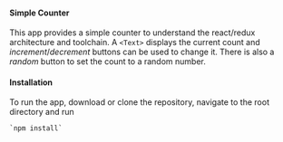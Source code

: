 #### Simple Counter

This app provides a simple counter to understand the react/redux architecture and toolchain. A `<Text>` displays the current count and _increment_/_decrement_ buttons can be used to change it. There is also a _random_ button to set the count to a random number.

#### Installation

To run the app, download or clone the repository, navigate to the root directory and run 

    `npm install`

